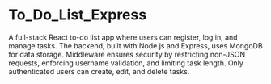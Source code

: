 # To_Do_List_Express
A full-stack React to-do list app where users can register, log in, and manage tasks. The backend, built with Node.js and Express, uses MongoDB for data storage. Middleware ensures security by restricting non-JSON requests, enforcing username validation, and limiting task length. Only authenticated users can create, edit, and delete tasks.
